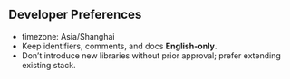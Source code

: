 ## Developer Preferences

- timezone: Asia/Shanghai
- Keep identifiers, comments, and docs **English-only**.
- Don’t introduce new libraries without prior approval; prefer extending existing stack.